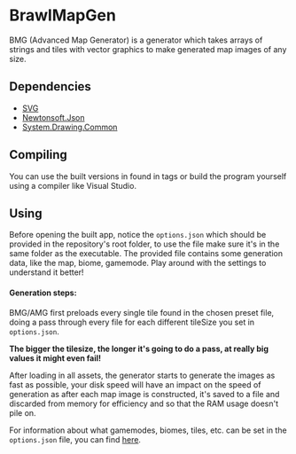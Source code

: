 # BrawlMapGen
BMG (Advanced Map Generator) is a generator which takes arrays of strings and tiles with vector graphics to make generated map images of any size.

## Dependencies
* [SVG](https://github.com/vvvv/SVG)
* [Newtonsoft.Json](https://github.com/JamesNK/Newtonsoft.Json)
* [System.Drawing.Common](https://www.nuget.org/packages/System.Drawing.Common)

## Compiling
You can use the built versions in found in tags or build the program yourself using a compiler like Visual Studio.

## Using
Before opening the built app, notice the `options.json` which should be provided in the repository's root folder, to use the file make sure it's in the same folder as the executable. The provided file contains some generation data, like the map, biome, gamemode. Play around with the settings to understand it better!

#### Generation steps:
BMG/AMG first preloads every single tile found in the chosen preset file, doing a pass through every file for each different tileSize you set in `options.json`.

**The bigger the tilesize, the longer it's going to do a pass, at really big values it might even fail!**

After loading in all assets, the generator starts to generate the images as fast as possible, your disk speed will have an impact on the speed of generation as after each map image is constructed, it's saved to a file and discarded from memory for efficiency and so that the RAM usage doesn't pile on.

For information about what gamemodes, biomes, tiles, etc. can be set in the `options.json` file, you can find [here](https://github.com/thedonciuxx/BrawlMapGen/wiki/Options.json-explained).
